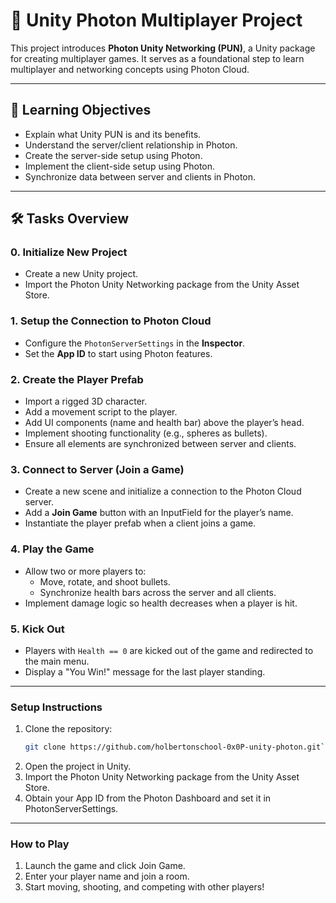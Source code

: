 # 📡 Unity Photon Multiplayer Project

This project introduces **Photon Unity Networking (PUN)**, a Unity package for creating multiplayer games. It serves as a foundational step to learn multiplayer and networking concepts using Photon Cloud.

---

## 🧠 Learning Objectives

- Explain what Unity PUN is and its benefits.
- Understand the server/client relationship in Photon.
- Create the server-side setup using Photon.
- Implement the client-side setup using Photon.
- Synchronize data between server and clients in Photon.

---

## 🛠 Tasks Overview

### **0. Initialize New Project**
- Create a new Unity project.
- Import the Photon Unity Networking package from the Unity Asset Store.

### **1. Setup the Connection to Photon Cloud**
- Configure the `PhotonServerSettings` in the **Inspector**.
- Set the **App ID** to start using Photon features.

### **2. Create the Player Prefab**
- Import a rigged 3D character.
- Add a movement script to the player.
- Add UI components (name and health bar) above the player’s head.
- Implement shooting functionality (e.g., spheres as bullets).
- Ensure all elements are synchronized between server and clients.

### **3. Connect to Server (Join a Game)**
- Create a new scene and initialize a connection to the Photon Cloud server.
- Add a **Join Game** button with an InputField for the player’s name.
- Instantiate the player prefab when a client joins a game.

### **4. Play the Game**
- Allow two or more players to:
  - Move, rotate, and shoot bullets.
  - Synchronize health bars across the server and all clients.
- Implement damage logic so health decreases when a player is hit.

### **5. Kick Out**
- Players with `Health == 0` are kicked out of the game and redirected to the main menu.
- Display a "You Win!" message for the last player standing.

---

### **Setup Instructions**
1. Clone the repository:
   ```bash
   git clone https://github.com/holbertonschool-0x0P-unity-photon.git```
2. Open the project in Unity.
3. Import the Photon Unity Networking package from the Unity Asset Store.
4. Obtain your App ID from the Photon Dashboard and set it in PhotonServerSettings.

---

### How to Play

1. Launch the game and click Join Game.
2. Enter your player name and join a room.
3. Start moving, shooting, and competing with other players!